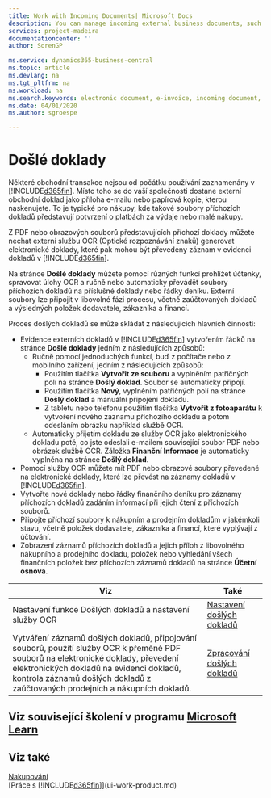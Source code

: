 ```yaml
---
title: Work with Incoming Documents| Microsoft Docs
description: You can manage incoming external business documents, such as payment receipts or PDFs, manage OCR tasks, and convert files to electronic documents and records.
services: project-madeira
documentationcenter: ''
author: SorenGP

ms.service: dynamics365-business-central
ms.topic: article
ms.devlang: na
ms.tgt_pltfrm: na
ms.workload: na
ms.search.keywords: electronic document, e-invoice, incoming document, OCR, ecommerce, document exchange, import invoice
ms.date: 04/01/2020
ms.author: sgroespe

---
```

# Došlé doklady
Některé obchodní transakce nejsou od počátku používání zaznamenány v [!INCLUDE[d365fin](includes/d365fin_md.md)]. Místo toho se do vaší společnosti dostane externí obchodní doklad jako příloha e-mailu nebo papírová kopie, kterou naskenujete. To je typické pro nákupy, kde takové soubory příchozích dokladů představují potvrzení o platbách za výdaje nebo malé nákupy.

Z PDF nebo obrazových souborů představujících příchozí doklady můžete nechat externí službu OCR (Optické rozpoznávání znaků) generovat elektronické doklady, které pak mohou být převedeny záznam v evidenci dokladů v [!INCLUDE[d365fin](includes/d365fin_md.md)].

Na stránce **Došlé doklady** můžete pomocí různých funkcí prohlížet účtenky, spravovat úlohy OCR a ručně nebo automaticky převádět soubory příchozích dokladů na příslušné doklady nebo řádky deníku. Externí soubory lze připojit v libovolné fázi procesu, včetně zaúčtovaných dokladů a výsledných položek dodavatele, zákazníka a financí.

Proces došlých dokladů se může skládat z následujících hlavních činností:

* Evidence externích dokladů v [!INCLUDE[d365fin](includes/d365fin_md.md)] vytvořením řádků na stránce **Došlé doklady** jedním z následujících způsobů:
   * Ručně pomocí jednoduchých funkcí, buď z počítače nebo z mobilního zařízení, jedním z následujících způsobů:
      * Použitím tlačítka **Vytvořit ze souboru** a vyplněním patřičných polí na stránce **Došlý doklad**. Soubor se automaticky připojí.
      * Použitím tlačítka **Nový**, vyplněním patřičných polí na stránce **Došlý doklad** a manuální připojení dokladu.
      * Z tabletu nebo telefonu použitím tlačítka **Vytvořit z fotoaparátu** k vytvoření nového záznamu příchozího dokladu a potom odesláním obrázku například službě OCR.
   * Automaticky přijetím dokladu ze služby OCR jako elektronického dokladu poté, co jste odeslali e-mailem související soubor PDF nebo obrázek službě OCR. Záložka **Finanční Informace** je automaticky vyplněna na stránce **Došlý doklad**.
* Pomocí služby OCR můžete mít PDF nebo obrazové soubory převedené na elektronické doklady, které lze převést na záznamy dokladů v [!INCLUDE[d365fin](includes/d365fin_md.md)].
* Vytvořte nové doklady nebo řádky finančního deníku pro záznamy příchozích dokladů zadáním informací při jejich čtení z příchozích souborů.
* Připojte příchozí soubory k nákupním a prodejním dokladům v jakémkoli stavu, včetně položek dodavatele, zákazníka a financí, které vyplývají z účtování.
* Zobrazení záznamů příchozích dokladů a jejich příloh z libovolného nákupního a prodejního dokladu, položek nebo vyhledání všech finančních položek bez příchozích záznamů dokladů na stránce **Účetní osnova**.

| Viz | Také |
| --- | --- |
| Nastavení funkce Došlých dokladů a nastavení služby OCR | [Nastavení došlých dokladů](across-how-setup-income-documents.md) |
| Vytváření záznamů došlých dokladů, připojování souborů, použití služby OCR k přeměně PDF souborů na elektronické doklady, převedení elektronických dokladů na evidenci dokladů, kontrola záznamů došlých dokladů z zaúčtovaných prodejních a nákupních dokladů. | [Zpracování došlých dokladů](across-process-income-documents.md) |

## Viz související školení v programu [Microsoft Learn](/learn/modules/incoming-documents-dynamics-365-business-central/index)

## Viz také
[Nakupování](purchasing-manage-purchasing.md)  
[Práce s [!INCLUDE[d365fin](includes/d365fin_md.md)]](ui-work-product.md)
